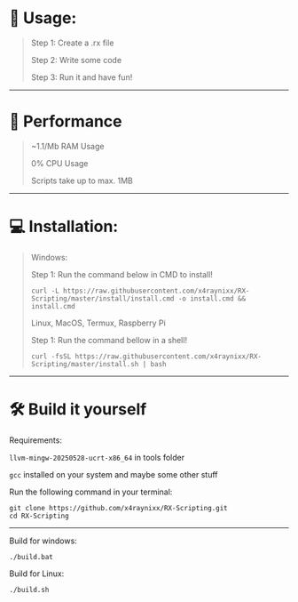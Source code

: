 # 💪 Usage:
> Step 1: Create a .rx file
> 
> Step 2: Write some code
> 
> Step 3: Run it and have fun!

---

# 🙂 Performance
> ~1.1/Mb RAM Usage
> 
> 0% CPU Usage
> 
> Scripts take up to max. 1MB

---

# 💻 Installation:
> Windows:
> 
> Step 1: Run the command below in CMD to install!
> 
> ```curl -L https://raw.githubusercontent.com/x4raynixx/RX-Scripting/master/install/install.cmd -o install.cmd && install.cmd```
>
> 
> Linux, MacOS, Termux, Raspberry Pi
> 
> Step 1: Run the command bellow in a shell!
> 
> ```curl -fsSL https://raw.githubusercontent.com/x4raynixx/RX-Scripting/master/install.sh | bash```

---

# 🛠️ Build it yourself

Requirements:

`llvm-mingw-20250528-ucrt-x86_64` in tools folder

`gcc` installed on your system and maybe some other stuff

Run the following command in your terminal:

```
git clone https://github.com/x4raynixx/RX-Scripting.git
cd RX-Scripting
```

---

Build for windows:

```
./build.bat
```

Build for Linux:

```
./build.sh
```
